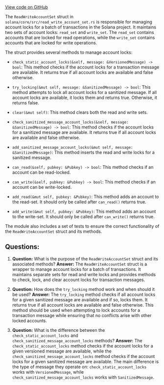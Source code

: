 [View code on GitHub](https://github.com/solana-labs/solana/blob/master/core/src/read_write_account_set.rs)

The `ReadWriteAccountSet` struct in `solana/core/src/read_write_account_set.rs` is responsible for managing account locks for a batch of transactions in the Solana project. It maintains two sets of account locks: `read_set` and `write_set`. The `read_set` contains accounts that are locked for read operations, while the `write_set` contains accounts that are locked for write operations.

The struct provides several methods to manage account locks:

- `check_static_account_locks(&self, message: &VersionedMessage) -> bool`: This method checks if the account locks for a transaction message are available. It returns true if all account locks are available and false otherwise.

- `try_locking(&mut self, message: &SanitizedMessage) -> bool`: This method attempts to lock all account locks for a sanitized message. If all account locks are available, it locks them and returns true. Otherwise, it returns false.

- `clear(&mut self)`: This method clears both the read and write sets.

- `check_sanitized_message_account_locks(&self, message: &SanitizedMessage) -> bool`: This method checks if the account locks for a sanitized message are available. It returns true if all account locks are available and false otherwise.

- `add_sanitized_message_account_locks(&mut self, message: &SanitizedMessage)`: This method inserts the read and write locks for a sanitized message.

- `can_read(&self, pubkey: &Pubkey) -> bool`: This method checks if an account can be read-locked.

- `can_write(&self, pubkey: &Pubkey) -> bool`: This method checks if an account can be write-locked.

- `add_read(&mut self, pubkey: &Pubkey)`: This method adds an account to the read-set. It should only be called after `can_read()` returns true.

- `add_write(&mut self, pubkey: &Pubkey)`: This method adds an account to the write-set. It should only be called after `can_write()` returns true.

The module also includes a set of tests to ensure the correct functionality of the `ReadWriteAccountSet` struct and its methods.
## Questions: 
 1. **Question:** What is the purpose of the `ReadWriteAccountSet` struct and its associated methods?
   **Answer:** The `ReadWriteAccountSet` struct is a wrapper to manage account locks for a batch of transactions. It maintains separate sets for read and write locks and provides methods to check, lock, and clear account locks for transaction messages.

2. **Question:** How does the `try_locking` method work and when should it be used?
   **Answer:** The `try_locking` method checks if all account locks for a given sanitized message are available and if so, locks them. It returns true if all account locks are available and false otherwise. This method should be used when attempting to lock accounts for a transaction message while ensuring that no conflicts arise with other locked accounts.

3. **Question:** What is the difference between the `check_static_account_locks` and `check_sanitized_message_account_locks` methods?
   **Answer:** The `check_static_account_locks` method checks if the account locks for a given versioned message are available, while the `check_sanitized_message_account_locks` method checks if the account locks for a given sanitized message are available. The main difference is the type of message they operate on: `check_static_account_locks` works with `VersionedMessage`, while `check_sanitized_message_account_locks` works with `SanitizedMessage`.